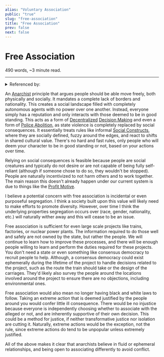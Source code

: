 ```yaml
---
alias: "Voluntary Association"
public: "true"
slug: "free-association"
title: "Free Association"
prev: false
next: false
---
```

<script setup>
import { data } from '../../git.data.ts';
import { useData } from 'vitepress';
const pageData = useData();
</script>
<h1 class="p-name">Free Association</h1>
<p>490 words, ~3 minute read. <span v-html="data[`site/${pageData.page.value.relativePath}`]" /></p>
<hr/>

<details><summary>Referenced by:</summary><a href="/garden/anarchism/index.md">Anarchism</a><a href="/garden/copyright/index.md">Copyright</a><a href="/garden/decision-making/index.md">Decision Making</a><a href="/garden/mutual-aid/index.md">Mutual Aid</a><a href="/garden/my-political-beliefs/index.md">My Political Beliefs</a></details>

An [Anarchist](/garden/anarchism/index.md) principle that argues people should be able move freely, both physically and socially. It mandates a complete lack of borders and nationality. This creates a social landscape filled with completely autonomous agents with no power over one another. Instead, everyone simply has a reputation and only interacts with those deemed to be in good standing. This acts as a form of [Decentralized](/garden/decentralized/index.md) [Decision Making](/garden/decision-making/index.md) and even a form of [Police Abolition](/garden/police-abolition/index.md), as state violence is completely replaced by social consequences. It essentially treats rules like informal [Social Constructs](/garden/social-constructs/index.md), where they are socially defined, fuzzy around the edges, and react to shifts in shared cultural value. There's no hard and fast rules, only people who will deem your character to be in good standing or not, based on your actions over time.

Relying on social consequences is feasible because people are social creatures and typically do not desire or are not capable of being fully self-reliant (although if someone chose to do so, they wouldn't be stopped). People are naturally incentivized to not harm others and to work together. The main reason this doesn't already happen under our current system is due to things like the [Profit Motive](/garden/profit-motive/index.md).

I believe a potential concern with free association is incidental or even purposeful segregation. I think a society built upon this value will likely need to make efforts to promote diversity. However, over time I think the underlying properties segregation occurs over (race, gender, nationality, etc.) will naturally wither away and this will cease to be an issue.

Free association is sufficient for even large scale projects like trains, factories, or nuclear power plants. The information required to do those well and safely are not owned by the state, but rather the people. We will continue to learn how to improve these processes, and there will be enough people willing to learn and perform the duties required for these projects. You don't need a state or even something like consensus democracy to recruit people to help. Although, a consensus democracy could exist ephemerally during the lifetime of the project to handle decisions related to the project, such as the route the train should take or the design of the carriages. They'd likely also survey the people around the locations involved around the project to ensure there are no objections, including environmental ones.

Free association would also mean no longer having black and white laws to follow. Taking an extreme action that is deemed justified by the people around you would confer little ill consequence. There would be no injustice because everyone is independently choosing whether to associate with the alleged or not, and are inherently supportive of their own decision. This could be a method for justice, if neither transformative justice nor isolation are cutting it. Naturally, extreme actions would be the exception, not the rule, since extreme actions do tend to be unpopular unless extremely justified.

All of the above makes it clear that anarchists believe in fluid or ephemeral relationships, and being open to associating differently to avoid conflict.